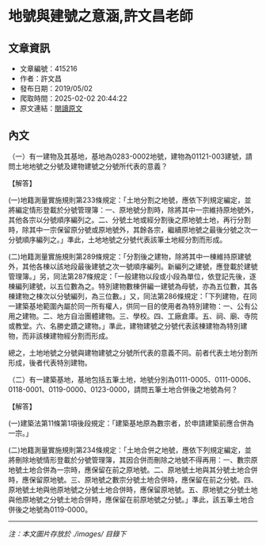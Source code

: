 # 地號與建號之意涵,許文昌老師

## 文章資訊
- 文章編號：415216
- 作者：許文昌
- 發布日期：2019/05/02
- 爬取時間：2025-02-02 20:44:22
- 原文連結：[閱讀原文](https://real-estate.get.com.tw/Columns/detail.aspx?no=415216)

## 內文
（一）有一建物及其基地，基地為0283-0002地號，建物為01121-003建號，請問土地地號之分號及建物建號之分號所代表的意義？

【解答】

(一)地籍測量實施規則第233條規定：「土地分割之地號，應依下列規定編定，並將編定情形登載於分號管理簿：一、原地號分割時，除將其中一宗維持原地號外，其他各宗以分號順序編列之。二、分號土地或經分割後之原地號土地，再行分割時，除其中一宗保留原分號或原地號外，其餘各宗，繼續原地號之最後分號之次一分號順序編列之。」準此，土地地號之分號代表該筆土地經分割而形成。

(二)地籍測量實施規則第289條規定：「分割後之建物，除將其中一棟維持原建號外，其他各棟以該地段最後建號之次一號順序編列。新編列之建號，應登載於建號管理簿。」另，同法第287條規定：「一般建物以段或小段為單位，依登記先後，逐棟編列建號，以五位數為之。特別建物數棟併編一建號為母號，亦為五位數，其各棟建物之棟次以分號編列，為三位數。」又，同法第286條規定：「下列建物，在同一建築基地範圍內屬於同一所有權人，供同一目的使用者為特別建物：一、公有公用之建物。二、地方自治團體建物。三、學校。四、工廠倉庫。五、祠、廟、寺院或教堂。六、名勝史蹟之建物。」準此，建物建號之分號代表該棟建物為特別建物，而非該棟建物經分割而形成。

總之，土地地號之分號與建物建號之分號所代表的意義不同。前者代表土地分割所形成，後者代表特別建物。

（二）有一建築基地，基地包括五筆土地，地號分別為0111-0005、0111-0006、0118-0001、0119-0000、0123-0000，請問五筆土地合併後之地號為何？

【解答】

(一)建築法第11條第1項後段規定：「建築基地原為數宗者，於申請建築前應合併為一宗。」

(二)地籍測量實施規則第234條規定：「土地合併之地號，應依下列規定編定，並將刪除地號情形登載於分號管理簿，其因合併而刪除之地號不得再用：一、數宗原地號土地合併為一宗時，應保留在前之原地號。二、原地號土地與其分號土地合併時，應保留原地號。三、原地號之數宗分號土地合併時，應保留在前之分號。四、原地號土地與他原地號之分號土地合併時，應保留原地號。五、原地號之分號土地與他原地號之分號土地合併時，應保留在前原地號之分號。」準此，該五筆土地合併後之地號為0119-0000。

---
*注：本文圖片存放於 ./images/ 目錄下*
